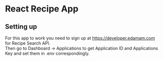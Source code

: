 # React Recipe App

## Setting up
For this app to work you need to sign up at https://developer.edamam.com for Recipe Search API.\
Then go to Dashboard -> Applications to get Application ID and Applications Key and set them in .env correspondingly.
